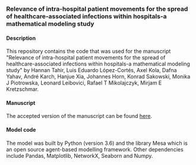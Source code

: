 ### Relevance of intra-hospital patient movements for the spread of healthcare-associated infections within hospitals-a mathematical modeling study

#### Description
This repository contains the code that was used for the manuscript "Relevance of intra-hospital patient movements for the spread of healthcare-associated infections within hospitals-a mathematical modeling study" by 
Hannan Tahir, Luis Eduardo López-Cortés, Axel Kola, Dafna Yahav, André Karch, Hanjue Xia, Johannes Horn, Konrad Sakowski, Monika J Piotrowska, Leonard Leibovici, Rafael T Mikolajczyk, Mirjam E Kretzschmar.

#### Manuscript
The accepted version of the manuscript can be found [here](https://journals.plos.org/ploscompbiol/article?id=10.1371/journal.pcbi.1008600).

#### Model code
The model was built by Python (version 3.6) and the library Mesa which is an open source agent-based modelling framework. Other dependencies include Pandas, Matplotlib, NetworkX, Seaborn and Numpy.
